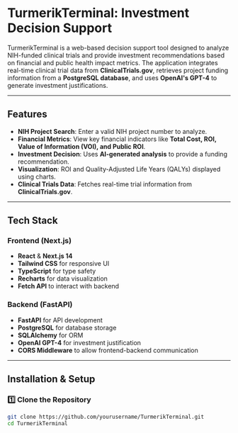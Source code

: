 # **TurmerikTerminal: Investment Decision Support**

TurmerikTerminal is a web-based decision support tool designed to analyze NIH-funded clinical trials and provide investment recommendations based on financial and public health impact metrics. The application integrates real-time clinical trial data from **ClinicalTrials.gov**, retrieves project funding information from a **PostgreSQL database**, and uses **OpenAI's GPT-4** to generate investment justifications.

---

## **Features**
- **NIH Project Search**: Enter a valid NIH project number to analyze.
- **Financial Metrics**: View key financial indicators like **Total Cost, ROI, Value of Information (VOI), and Public ROI**.
- **Investment Decision**: Uses **AI-generated analysis** to provide a funding recommendation.
- **Visualization**: ROI and Quality-Adjusted Life Years (QALYs) displayed using charts.
- **Clinical Trials Data**: Fetches real-time trial information from **ClinicalTrials.gov**.

---

## **Tech Stack**
### **Frontend (Next.js)**
- **React** & **Next.js 14**
- **Tailwind CSS** for responsive UI
- **TypeScript** for type safety
- **Recharts** for data visualization
- **Fetch API** to interact with backend

### **Backend (FastAPI)**
- **FastAPI** for API development
- **PostgreSQL** for database storage
- **SQLAlchemy** for ORM
- **OpenAI GPT-4** for investment justification
- **CORS Middleware** to allow frontend-backend communication

---

## **Installation & Setup**
### **1️⃣ Clone the Repository**
```sh
git clone https://github.com/yourusername/TurmerikTerminal.git
cd TurmerikTerminal
